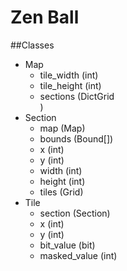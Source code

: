 Zen Ball
===

##Classes
- Map
	- tile_width (int)
	- tile_height (int)
	- sections (DictGrid<Section>)
- Section
	- map (Map)
	- bounds (Bound[])
	- x (int)
	- y (int)
	- width (int)
	- height (int)
	- tiles (Grid<Tile>)
- Tile
	- section (Section)
	- x (int)
	- y (int)
	- bit_value (bit)
	- masked_value (int)